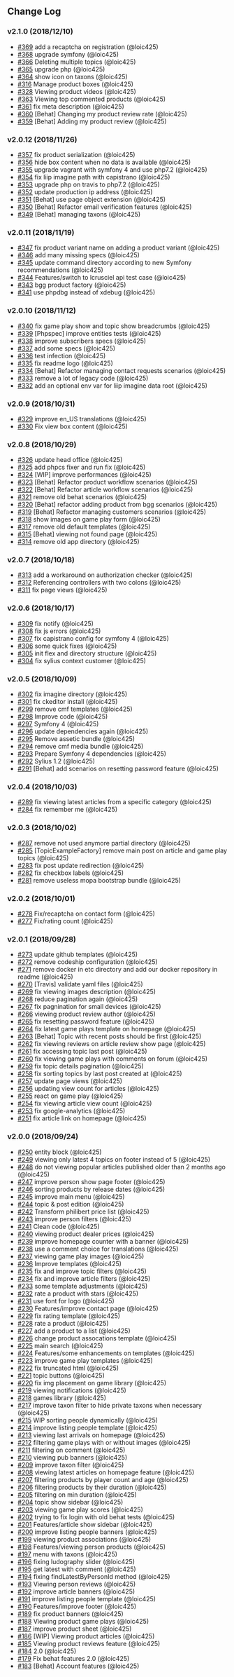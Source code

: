 ## Change Log

### v2.1.0 (2018/12/10)
- [#369](https://github.com/Jedisjeux/Jedisjeux/pull/369) add a recaptcha on registration (@loic425)
- [#368](https://github.com/Jedisjeux/Jedisjeux/pull/368) upgrade symfony (@loic425)
- [#366](https://github.com/Jedisjeux/Jedisjeux/pull/366) Deleting multiple topics (@loic425)
- [#365](https://github.com/Jedisjeux/Jedisjeux/pull/365) upgrade php (@loic425)
- [#364](https://github.com/Jedisjeux/Jedisjeux/pull/364) show icon on taxons (@loic425)
- [#316](https://github.com/Jedisjeux/Jedisjeux/pull/316) Manage product boxes (@loic425)
- [#328](https://github.com/Jedisjeux/Jedisjeux/pull/328) Viewing product videos (@loic425)
- [#363](https://github.com/Jedisjeux/Jedisjeux/pull/363) Viewing top commented products (@loic425)
- [#361](https://github.com/Jedisjeux/Jedisjeux/pull/361) fix meta description (@loic425)
- [#360](https://github.com/Jedisjeux/Jedisjeux/pull/360) [Behat] Changing my product review rate (@loic425)
- [#359](https://github.com/Jedisjeux/Jedisjeux/pull/359) [Behat] Adding my product review (@loic425)


### v2.0.12 (2018/11/26)
- [#357](https://github.com/Jedisjeux/Jedisjeux/pull/357) fix product serialization (@loic425)
- [#356](https://github.com/Jedisjeux/Jedisjeux/pull/356) hide box content when no data is available (@loic425)
- [#355](https://github.com/Jedisjeux/Jedisjeux/pull/355) upgrade vagrant with symfony 4 and use php7.2 (@loic425)
- [#354](https://github.com/Jedisjeux/Jedisjeux/pull/354) fix liip imagine path with capistrano (@loic425)
- [#353](https://github.com/Jedisjeux/Jedisjeux/pull/353) upgrade php on travis to php7.2 (@loic425)
- [#352](https://github.com/Jedisjeux/Jedisjeux/pull/352) update production ip address (@loic425)
- [#351](https://github.com/Jedisjeux/Jedisjeux/pull/351) [Behat] use page object extension (@loic425)
- [#350](https://github.com/Jedisjeux/Jedisjeux/pull/350) [Behat] Refactor email verification features (@loic425)
- [#349](https://github.com/Jedisjeux/Jedisjeux/pull/349) [Behat] managing taxons (@loic425)

### v2.0.11 (2018/11/19)
- [#347](https://github.com/Jedisjeux/Jedisjeux/pull/347) fix product variant name on adding a product variant (@loic425)
- [#346](https://github.com/Jedisjeux/Jedisjeux/pull/346) add many missing specs (@loic425)
- [#345](https://github.com/Jedisjeux/Jedisjeux/pull/345) update command directory according to new Symfony recommendations (@loic425)
- [#344](https://github.com/Jedisjeux/Jedisjeux/pull/344) Features/switch to lcrusciel api test case (@loic425)
- [#343](https://github.com/Jedisjeux/Jedisjeux/pull/343) bgg product factory (@loic425)
- [#341](https://github.com/Jedisjeux/Jedisjeux/pull/341) use phpdbg instead of xdebug (@loic425)

### v2.0.10 (2018/11/12)
- [#340](https://github.com/Jedisjeux/Jedisjeux/pull/340) fix game play show and topic show breadcrumbs (@loic425)
- [#339](https://github.com/Jedisjeux/Jedisjeux/pull/339) [Phpspec] improve entities tests (@loic425)
- [#338](https://github.com/Jedisjeux/Jedisjeux/pull/338) improve subscribers specs (@loic425)
- [#337](https://github.com/Jedisjeux/Jedisjeux/pull/337) add some specs (@loic425)
- [#336](https://github.com/Jedisjeux/Jedisjeux/pull/336) test infection (@loic425)
- [#335](https://github.com/Jedisjeux/Jedisjeux/pull/335) fix readme logo (@loic425)
- [#334](https://github.com/Jedisjeux/Jedisjeux/pull/334) [Behat] Refactor managing contact requests scenarios (@loic425)
- [#333](https://github.com/Jedisjeux/Jedisjeux/pull/333) remove a lot of legacy code (@loic425)
- [#332](https://github.com/Jedisjeux/Jedisjeux/pull/332) add an optional env var for liip imagine data root (@loic425)

### v2.0.9 (2018/10/31)
- [#329](https://github.com/Jedisjeux/Jedisjeux/pull/329) improve en_US translations (@loic425)
- [#330](https://github.com/Jedisjeux/Jedisjeux/pull/330) Fix view box content (@loic425)

### v2.0.8 (2018/10/29)
- [#326](https://github.com/Jedisjeux/Jedisjeux/pull/326) update head office (@loic425)
- [#325](https://github.com/Jedisjeux/Jedisjeux/pull/325) add phpcs fixer and run fix (@loic425)
- [#324](https://github.com/Jedisjeux/Jedisjeux/pull/324) [WIP] improve performances (@loic425)
- [#323](https://github.com/Jedisjeux/Jedisjeux/pull/323) [Behat] Refactor product workflow scenarios (@loic425)
- [#322](https://github.com/Jedisjeux/Jedisjeux/pull/322) [Behat] Refactor article workflow scenarios (@loic425)
- [#321](https://github.com/Jedisjeux/Jedisjeux/pull/321) remove old behat scenarios (@loic425)
- [#320](https://github.com/Jedisjeux/Jedisjeux/pull/320) [Behat] refactor adding product from bgg scenarios (@loic425)
- [#319](https://github.com/Jedisjeux/Jedisjeux/pull/319) [Behat] Refactor managing customers scenarios (@loic425)
- [#318](https://github.com/Jedisjeux/Jedisjeux/pull/318) show images on game play form (@loic425)
- [#317](https://github.com/Jedisjeux/Jedisjeux/pull/317) remove old default templates (@loic425)
- [#315](https://github.com/Jedisjeux/Jedisjeux/pull/315) [Behat] viewing not found page (@loic425)
- [#314](https://github.com/Jedisjeux/Jedisjeux/pull/314) remove old app directory (@loic425)

### v2.0.7 (2018/10/18)
- [#313](https://github.com/Jedisjeux/Jedisjeux/pull/313) add a workaround on authorization checker (@loic425)
- [#312](https://github.com/Jedisjeux/Jedisjeux/pull/312) Referencing controllers with two colons (@loic425)
- [#311](https://github.com/Jedisjeux/Jedisjeux/pull/311) fix page views (@loic425)

### v2.0.6 (2018/10/17)
- [#309](https://github.com/Jedisjeux/Jedisjeux/pull/309) fix notify (@loic425)
- [#308](https://github.com/Jedisjeux/Jedisjeux/pull/308) fix js errors (@loic425)
- [#307](https://github.com/Jedisjeux/Jedisjeux/pull/307) fix capistrano config for symfony 4 (@loic425)
- [#306](https://github.com/Jedisjeux/Jedisjeux/pull/306) some quick fixes (@loic425)
- [#305](https://github.com/Jedisjeux/Jedisjeux/pull/305) init flex and directory structure (@loic425)
- [#304](https://github.com/Jedisjeux/Jedisjeux/pull/304) fix sylius context customer (@loic425)

### v2.0.5 (2018/10/09)
- [#302](https://github.com/Jedisjeux/Jedisjeux/pull/302) fix imagine directory (@loic425)
- [#301](https://github.com/Jedisjeux/Jedisjeux/pull/301) fix ckeditor install (@loic425)
- [#299](https://github.com/Jedisjeux/Jedisjeux/pull/299) remove cmf templates (@loic425)
- [#298](https://github.com/Jedisjeux/Jedisjeux/pull/298) Improve code (@loic425)
- [#297](https://github.com/Jedisjeux/Jedisjeux/pull/297) Symfony 4 (@loic425)
- [#296](https://github.com/Jedisjeux/Jedisjeux/pull/296) update dependencies again (@loic425)
- [#295](https://github.com/Jedisjeux/Jedisjeux/pull/295) Remove assetic bundle (@loic425)
- [#294](https://github.com/Jedisjeux/Jedisjeux/pull/294) remove cmf media bundle (@loic425)
- [#293](https://github.com/Jedisjeux/Jedisjeux/pull/293) Prepare Symfony 4 dependencies (@loic425)
- [#292](https://github.com/Jedisjeux/Jedisjeux/pull/292) Sylius 1.2 (@loic425)
- [#291](https://github.com/Jedisjeux/Jedisjeux/pull/291) [Behat] add scenarios on resetting password feature (@loic425)

### v2.0.4 (2018/10/03)
- [#289](https://github.com/Jedisjeux/Jedisjeux/pull/289) fix viewing latest articles from a specific category (@loic425)
- [#284](https://github.com/Jedisjeux/Jedisjeux/pull/284) fix remember me (@loic425)

### v2.0.3 (2018/10/02)
- [#287](https://github.com/Jedisjeux/Jedisjeux/pull/287) remove not used anymore partial directory (@loic425)
- [#285](https://github.com/Jedisjeux/Jedisjeux/pull/285) [TopicExampleFactory] remove main post on article and game play topics (@loic425)
- [#283](https://github.com/Jedisjeux/Jedisjeux/pull/283) fix post update redirection (@loic425)
- [#282](https://github.com/Jedisjeux/Jedisjeux/pull/282) fix checkbox labels (@loic425)
- [#281](https://github.com/Jedisjeux/Jedisjeux/pull/281) remove useless mopa bootstrap bundle (@loic425)

### v2.0.2 (2018/10/01)
- [#278](https://github.com/Jedisjeux/Jedisjeux/pull/278) Fix/recaptcha on contact form (@loic425)
- [#277](https://github.com/Jedisjeux/Jedisjeux/pull/277) Fix/rating count (@loic425)

### v2.0.1 (2018/09/28)
- [#273](https://github.com/Jedisjeux/Jedisjeux/pull/273) update github templates (@loic425)
- [#272](https://github.com/Jedisjeux/Jedisjeux/pull/272) remove codeship configuration (@loic425)
- [#271](https://github.com/Jedisjeux/Jedisjeux/pull/271) remove docker in etc directory and add our docker repository in readme (@loic425)
- [#270](https://github.com/Jedisjeux/Jedisjeux/pull/270) [Travis] validate yaml files (@loic425)
- [#269](https://github.com/Jedisjeux/Jedisjeux/pull/269) fix viewing images description (@loic425)
- [#268](https://github.com/Jedisjeux/Jedisjeux/pull/268) reduce pagination again (@loic425)
- [#267](https://github.com/Jedisjeux/Jedisjeux/pull/267) fix pagnination for small devices (@loic425)
- [#266](https://github.com/Jedisjeux/Jedisjeux/pull/266) viewing product review author (@loic425)
- [#265](https://github.com/Jedisjeux/Jedisjeux/pull/265) fix resetting password feature (@loic425)
- [#264](https://github.com/Jedisjeux/Jedisjeux/pull/264) fix latest game plays template on homepage (@loic425)
- [#263](https://github.com/Jedisjeux/Jedisjeux/pull/263) [Behat] Topic with recent posts should be first (@loic425)
- [#262](https://github.com/Jedisjeux/Jedisjeux/pull/262) fix viewing reviews on article review show page (@loic425)
- [#261](https://github.com/Jedisjeux/Jedisjeux/pull/261) fix accessing topic last post (@loic425)
- [#260](https://github.com/Jedisjeux/Jedisjeux/pull/260) fix viewing game plays with comments on forum (@loic425)
- [#259](https://github.com/Jedisjeux/Jedisjeux/pull/259) fix topic details pagination (@loic425)
- [#258](https://github.com/Jedisjeux/Jedisjeux/pull/258) fix sorting topics by last post created at (@loic425)
- [#257](https://github.com/Jedisjeux/Jedisjeux/pull/257) update page views (@loic425)
- [#256](https://github.com/Jedisjeux/Jedisjeux/pull/256) updating view count for articles (@loic425)
- [#255](https://github.com/Jedisjeux/Jedisjeux/pull/255) react on game play (@loic425)
- [#254](https://github.com/Jedisjeux/Jedisjeux/pull/254) fix viewing article view count (@loic425)
- [#253](https://github.com/Jedisjeux/Jedisjeux/pull/253) fix google-analytics (@loic425)
- [#251](https://github.com/Jedisjeux/Jedisjeux/pull/251) fix article link on homepage (@loic425)

### v2.0.0 (2018/09/24)
- [#250](https://github.com/Jedisjeux/Jedisjeux/pull/250) entity block (@loic425)
- [#249](https://github.com/Jedisjeux/Jedisjeux/pull/249) viewing only latest 4 topics on footer instead of 5 (@loic425)
- [#248](https://github.com/Jedisjeux/Jedisjeux/pull/248) do not viewing popular articles published older than 2 months ago (@loic425)
- [#247](https://github.com/Jedisjeux/Jedisjeux/pull/247) improve person show page footer (@loic425)
- [#246](https://github.com/Jedisjeux/Jedisjeux/pull/246) sorting products by release dates (@loic425)
- [#245](https://github.com/Jedisjeux/Jedisjeux/pull/245) improve main menu (@loic425)
- [#244](https://github.com/Jedisjeux/Jedisjeux/pull/244) topic & post edition (@loic425)
- [#242](https://github.com/Jedisjeux/Jedisjeux/pull/242) Transform philibert price list (@loic425)
- [#243](https://github.com/Jedisjeux/Jedisjeux/pull/243) improve person filters (@loic425)
- [#241](https://github.com/Jedisjeux/Jedisjeux/pull/241) Clean code (@loic425)
- [#240](https://github.com/Jedisjeux/Jedisjeux/pull/240) viewing product dealer prices (@loic425)
- [#239](https://github.com/Jedisjeux/Jedisjeux/pull/239) improve homepage counter with a banner (@loic425)
- [#238](https://github.com/Jedisjeux/Jedisjeux/pull/238) use a comment choice for translations (@loic425)
- [#237](https://github.com/Jedisjeux/Jedisjeux/pull/237) viewing game play images (@loic425)
- [#236](https://github.com/Jedisjeux/Jedisjeux/pull/236) Improve templates (@loic425)
- [#235](https://github.com/Jedisjeux/Jedisjeux/pull/235) fix and improve topic filters (@loic425)
- [#234](https://github.com/Jedisjeux/Jedisjeux/pull/234) fix and improve article filters (@loic425)
- [#233](https://github.com/Jedisjeux/Jedisjeux/pull/233) some template adjustments (@loic425)
- [#232](https://github.com/Jedisjeux/Jedisjeux/pull/232) rate a product with stars (@loic425)
- [#231](https://github.com/Jedisjeux/Jedisjeux/pull/231) use font for logo (@loic425)
- [#230](https://github.com/Jedisjeux/Jedisjeux/pull/230) Features/improve contact page (@loic425)
- [#229](https://github.com/Jedisjeux/Jedisjeux/pull/229) fix rating template (@loic425)
- [#228](https://github.com/Jedisjeux/Jedisjeux/pull/228) rate a product (@loic425)
- [#227](https://github.com/Jedisjeux/Jedisjeux/pull/227) add a product to a list (@loic425)
- [#226](https://github.com/Jedisjeux/Jedisjeux/pull/226) change product assocations template (@loic425)
- [#225](https://github.com/Jedisjeux/Jedisjeux/pull/225) main search (@loic425)
- [#224](https://github.com/Jedisjeux/Jedisjeux/pull/224) Features/some enhancements on templates (@loic425)
- [#223](https://github.com/Jedisjeux/Jedisjeux/pull/223) improve game play templates (@loic425)
- [#222](https://github.com/Jedisjeux/Jedisjeux/pull/222) fix truncated html (@loic425)
- [#221](https://github.com/Jedisjeux/Jedisjeux/pull/221) topic buttons (@loic425)
- [#220](https://github.com/Jedisjeux/Jedisjeux/pull/220) fix img placement on game library (@loic425)
- [#219](https://github.com/Jedisjeux/Jedisjeux/pull/219) viewing notifications (@loic425)
- [#218](https://github.com/Jedisjeux/Jedisjeux/pull/218) games library (@loic425)
- [#217](https://github.com/Jedisjeux/Jedisjeux/pull/217) improve taxon filter to hide private taxons when necessary (@loic425)
- [#215](https://github.com/Jedisjeux/Jedisjeux/pull/215) WIP sorting people dynamically (@loic425)
- [#214](https://github.com/Jedisjeux/Jedisjeux/pull/214) improve listing people template (@loic425)
- [#213](https://github.com/Jedisjeux/Jedisjeux/pull/213) viewing last arrivals on homepage (@loic425)
- [#212](https://github.com/Jedisjeux/Jedisjeux/pull/212) filtering game plays with or without images (@loic425)
- [#211](https://github.com/Jedisjeux/Jedisjeux/pull/211) filtering on comment (@loic425)
- [#210](https://github.com/Jedisjeux/Jedisjeux/pull/210) viewing pub banners (@loic425)
- [#209](https://github.com/Jedisjeux/Jedisjeux/pull/209) improve taxon filter (@loic425)
- [#208](https://github.com/Jedisjeux/Jedisjeux/pull/208) viewing latest articles on homepage feature (@loic425)
- [#207](https://github.com/Jedisjeux/Jedisjeux/pull/207) filtering products by player count and age (@loic425)
- [#206](https://github.com/Jedisjeux/Jedisjeux/pull/206) filtering products by their duration (@loic425)
- [#205](https://github.com/Jedisjeux/Jedisjeux/pull/205) filtering on min duration (@loic425)
- [#204](https://github.com/Jedisjeux/Jedisjeux/pull/204) topic show sidebar (@loic425)
- [#203](https://github.com/Jedisjeux/Jedisjeux/pull/203) viewing game play scores (@loic425)
- [#202](https://github.com/Jedisjeux/Jedisjeux/pull/202) trying to fix login with old behat tests (@loic425)
- [#201](https://github.com/Jedisjeux/Jedisjeux/pull/201) Features/article show sidebar (@loic425)
- [#200](https://github.com/Jedisjeux/Jedisjeux/pull/200) improve listing people banners (@loic425)
- [#199](https://github.com/Jedisjeux/Jedisjeux/pull/199) viewing product associations (@loic425)
- [#198](https://github.com/Jedisjeux/Jedisjeux/pull/198) Features/viewing person products (@loic425)
- [#197](https://github.com/Jedisjeux/Jedisjeux/pull/197) menu with taxons (@loic425)
- [#196](https://github.com/Jedisjeux/Jedisjeux/pull/196) fixing ludography slider (@loic425)
- [#195](https://github.com/Jedisjeux/Jedisjeux/pull/195) get latest with comment (@loic425)
- [#194](https://github.com/Jedisjeux/Jedisjeux/pull/194) fixing findLatestByPersonId method (@loic425)
- [#193](https://github.com/Jedisjeux/Jedisjeux/pull/193) Viewing person reviews (@loic425)
- [#192](https://github.com/Jedisjeux/Jedisjeux/pull/192) improve article banners (@loic425)
- [#191](https://github.com/Jedisjeux/Jedisjeux/pull/191) improve listing people template (@loic425)
- [#190](https://github.com/Jedisjeux/Jedisjeux/pull/190) Features/improve footer (@loic425)
- [#189](https://github.com/Jedisjeux/Jedisjeux/pull/189) fix product banners (@loic425)
- [#188](https://github.com/Jedisjeux/Jedisjeux/pull/188) Viewing product game plays (@loic425)
- [#187](https://github.com/Jedisjeux/Jedisjeux/pull/187) improve product sheet (@loic425)
- [#186](https://github.com/Jedisjeux/Jedisjeux/pull/186) [WIP] Viewing product articles (@loic425)
- [#185](https://github.com/Jedisjeux/Jedisjeux/pull/185) Viewing product reviews feature (@loic425)
- [#184](https://github.com/Jedisjeux/Jedisjeux/pull/184) 2.0 (@loic425)
- [#179](https://github.com/Jedisjeux/Jedisjeux/pull/179) Fix behat features 2.0 (@loic425)
- [#183](https://github.com/Jedisjeux/Jedisjeux/pull/183) [Behat] Account features (@loic425)
